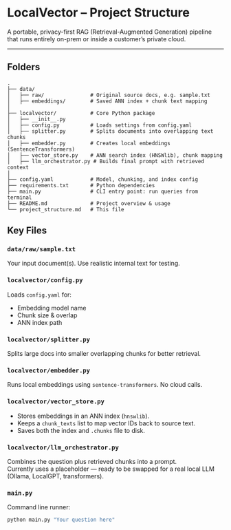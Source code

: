 # LocalVector – Project Structure

A portable, privacy-first RAG (Retrieval-Augmented Generation) pipeline that runs entirely on-prem or inside a customer’s private cloud.

---

## Folders

```plaintext
.
├── data/
│   ├── raw/               # Original source docs, e.g. sample.txt
│   ├── embeddings/        # Saved ANN index + chunk text mapping
│
├── localvector/           # Core Python package
│   ├── __init__.py
│   ├── config.py          # Loads settings from config.yaml
│   ├── splitter.py        # Splits documents into overlapping text chunks
│   ├── embedder.py        # Creates local embeddings (SentenceTransformers)
│   ├── vector_store.py    # ANN search index (HNSWlib), chunk mapping
│   ├── llm_orchestrator.py # Builds final prompt with retrieved context
│
├── config.yaml            # Model, chunking, and index config
├── requirements.txt       # Python dependencies
├── main.py                # CLI entry point: run queries from terminal
├── README.md              # Project overview & usage
└── project_structure.md   # This file
```
## Key Files

### `data/raw/sample.txt`
Your input document(s). Use realistic internal text for testing.

### `localvector/config.py`
Loads `config.yaml` for:
- Embedding model name
- Chunk size & overlap
- ANN index path

### `localvector/splitter.py`
Splits large docs into smaller overlapping chunks for better retrieval.

### `localvector/embedder.py`
Runs local embeddings using `sentence-transformers`. No cloud calls.

### `localvector/vector_store.py`
- Stores embeddings in an ANN index (`hnswlib`).
- Keeps a `chunk_texts` list to map vector IDs back to source text.
- Saves both the index and `.chunks` file to disk.

### `localvector/llm_orchestrator.py`
Combines the question plus retrieved chunks into a prompt.  
Currently uses a placeholder — ready to be swapped for a real local LLM (Ollama, LocalGPT, transformers).

### `main.py`
Command line runner:
```bash
python main.py "Your question here"
